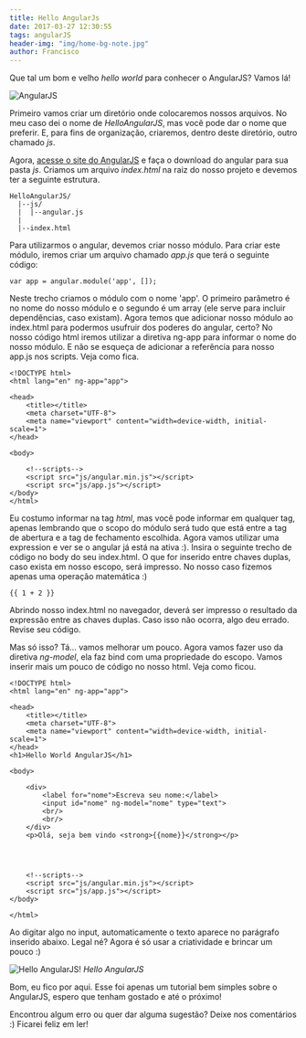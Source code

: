 ```yaml
---
title: Hello AngularJs
date: 2017-03-27 12:30:55
tags: angularJS
header-img: "img/home-bg-note.jpg"
author: Francisco
---
```


Que tal um bom e velho *hello world* para conhecer o AngularJS? Vamos lá!
<!-- more -->
![AngularJS](angularjs.png)

Primeiro vamos criar um diretório onde colocaremos nossos arquivos. No meu caso dei o nome de *HelloAngularJS*, mas você pode dar o nome que preferir. E, para fins de organização, criaremos, dentro deste diretório, outro chamado *js*.

Agora, [acesse o site do AngularJS](https://angularjs.org) e faça o download do angular para sua pasta *js*. Criamos um arquivo *index.html* na raiz do nosso projeto e devemos ter a seguinte estrutura.

```
HelloAngularJS/
  |--js/
  |  |--angular.js
  |
  |--index.html

```

Para utilizarmos o angular, devemos criar nosso módulo. Para criar este módulo, iremos criar um arquivo chamado *app.js* que terá o seguinte código:

```
var app = angular.module('app', []);
```

Neste trecho criamos o módulo com o nome 'app'. O primeiro parâmetro é no nome do nosso módulo e o segundo é um array (ele serve para incluir dependências, caso existam).
Agora temos que adicionar nosso módulo ao index.html para podermos usufruir dos poderes do angular, certo? No nosso código html iremos utilizar a diretiva ng-app para informar o nome do nosso módulo. E não se esqueça de adicionar a referência para nosso app.js nos scripts. Veja como fica.

```
<!DOCTYPE html>
<html lang="en" ng-app="app">

<head>
    <title></title>
    <meta charset="UTF-8">
    <meta name="viewport" content="width=device-width, initial-scale=1">
</head>

<body>

    <!--scripts-->
    <script src="js/angular.min.js"></script>
    <script src="js/app.js"></script>
</body>
</html>
```

Eu costumo informar na tag *html*, mas você pode informar em qualquer tag, apenas lembrando que o scopo do módulo será tudo que está entre a tag de abertura e a tag de fechamento escolhida. Agora vamos utilizar uma expression e ver se o angular já está na ativa :). Insira o seguinte trecho de código no body do seu index.html. O que for inserido entre chaves duplas, caso exista em nosso escopo, será impresso. No nosso caso fizemos apenas uma operação matemática :)

```
{{ 1 + 2 }}
```
Abrindo nosso index.html no navegador, deverá ser impresso o resultado da expressão entre as chaves duplas. Caso isso não ocorra, algo deu errado. Revise seu código.

Mas só isso? Tá... vamos melhorar um pouco. Agora vamos fazer uso da diretiva *ng-model*, ela faz bind com uma propriedade do escopo. Vamos inserir mais um pouco de código no nosso html. Veja como ficou.

```
<!DOCTYPE html>
<html lang="en" ng-app="app">

<head>
    <title></title>
    <meta charset="UTF-8">
    <meta name="viewport" content="width=device-width, initial-scale=1">
</head>
<h1>Hello World AngularJS</h1>

<body>

    <div>
        <label for="nome">Escreva seu nome:</label>
        <input id="nome" ng-model="nome" type="text">
        <br/>
        <br/>
    </div>
    <p>Olá, seja bem vindo <strong>{{nome}}</strong></p>




    <!--scripts-->
    <script src="js/angular.min.js"></script>
    <script src="js/app.js"></script>
</body>

</html>
```

Ao digitar algo no input, automaticamente o texto aparece no parágrafo inserido abaixo. Legal né? Agora é só usar a criatividade e brincar um pouco :)

![Hello AngularJS!](helloworld.jpg)
*Hello AngularJS* 

Bom, eu fico por aqui. Esse foi apenas um tutorial bem simples sobre o AngularJS, espero que tenham gostado e até o próximo!

Encontrou algum erro ou quer dar alguma sugestão? Deixe nos comentários :) Ficarei feliz em ler!